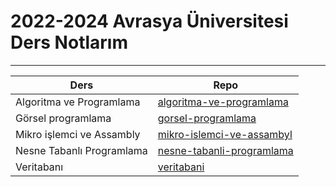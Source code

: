 # 2022-2024 Avrasya Üniversitesi Ders Notlarım
---
|Ders|Repo|
|---|---|
|Algoritma ve Programlama|[algoritma-ve-programlama](algoritma-ve-programlama)|
|Görsel programlama|[gorsel-programlama](gorsel-programlama)|
|Mikro işlemci ve Assambly|[mikro-islemci-ve-assambyl](mikro-islemci-ve-assambyl)|
|Nesne Tabanlı Programlama|[nesne-tabanli-programlama](nesne-tabanli-programlama)|
|Veritabanı|[veritabani](veritabani)|